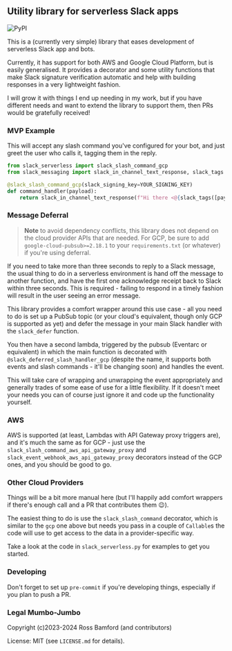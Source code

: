 ## Utility library for serverless Slack apps

![PyPI](https://img.shields.io/pypi/v/slack-serverless)

This is a (currently very simple) library that eases development of serverless Slack
app and bots.

Currently, it has support for both AWS and Google Cloud Platform, but is easily generalised.
It provides a decorator and some utility functions that make Slack signature verification 
automatic and help with building responses in a very lightweight fashion.

I will grow it with things I end up needing in my work, but if you have different
needs and want to extend the library to support them, then PRs would be gratefully
received!


### MVP Example

This will accept any slash command you've configured for your bot, and just greet 
the user who calls it, tagging them in the reply. 

```python
from slack_serverless import slack_slash_command_gcp
from slack_messaging import slack_in_channel_text_response, slack_tags

@slack_slash_command_gcp(slack_signing_key=YOUR_SIGNING_KEY)
def command_handler(payload):
    return slack_in_channel_text_response(f"Hi there <@{slack_tags([payload['user_id']])}>")
```

### Message Deferral

> **Note** to avoid dependency conflicts, this library does not depend on the
> cloud provider APIs that are needed. For GCP, be sure to add `google-cloud-pubsub>=2.18.1`
> to your `requirements.txt` (or whatever) if you're using deferral.

If you need to take more than three seconds to reply to a Slack message, the usual
thing to do in a serverless environment is hand off the message to another function,
and have the first one acknowledge receipt back to Slack within three seconds. This 
is required - failing to respond in a timely fashion will result in the user seeing
an error message.

This library provides a comfort wrapper around this use case - all you need to do is
set up a PubSub topic (or your cloud's equivalent, though only GCP is supported as yet)
and defer the message in your main Slack handler with the `slack_defer` function.

You then have a second lambda, triggered by the pubsub (Eventarc or equivalent) in 
which the main function is decorated with `@slack_deferred_slash_handler_gcp`
(despite the name, it supports both events and slash commands - it'll be 
changing soon) and handles the event.

This will take care of wrapping and unwrapping the event appropriately and generally
trades of some ease of use for a little flexibility. If it doesn't meet your needs
you can of course just ignore it and code up the functionality yourself.


### AWS

AWS is supported (at least, Lambdas with API Gateway proxy triggers are), and it's
much the same as for GCP - just use the `slack_slash_command_aws_api_gateway_proxy`
and `slack_event_webhook_aws_api_gateway_proxy` decorators instead of the GCP 
ones, and you should be good to go.


### Other Cloud Providers

Things will be a bit more manual here (but I'll happily add comfort wrappers if
there's enough call and a PR that contributes them 😉).

The easiest thing to do is use the `slack_slash_command` decorator, which 
is similar to the `gcp` one above but needs you pass in a couple of `Callable`s
the code will use to get access to the data in a provider-specific way.

Take a look at the code in `slack_serverless.py` for examples to get you started.

### Developing

Don't forget to set up `pre-commit` if you're developing things, especially if you
plan to push a PR.

### Legal Mumbo-Jumbo

Copyright (c)2023-2024 Ross Bamford (and contributors)

License: MIT (see `LICENSE.md` for details).
